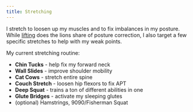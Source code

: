 ```yaml
---
title: Stretching
---
```

I stretch to loosen up my muscles and to fix imbalances in my posture. While [lifting](/lifting) does the lions share of posture correction, I also target a few specific stretches to help with my weak points.

My current stretching routine:
- **Chin Tucks** - help fix my forward neck
- **Wall Slides** - improve shoulder mobility
- **Cat Cows** - stretch entire spine
- **Couch Stretch** - loosen hip flexors to fix APT
- **Deep Squat** - trains a ton of different abilities in one
- **Glute Bridges** - activate my sleeping glutes
- (optional) Hamstrings, 9090/Fisherman Squat